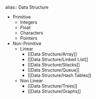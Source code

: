 alias:: Data Structure

- Primitive
	- Integers
	- Float
	- Characters
	- Pointers
- Non-Primitive
	- Linear
		- [[Data Structure/Array]]
		- [[Data Structure/Linked List]]
		- [[Data Structure/Stacks]]
		- [[Data Structure/Queue]]
		- [[Data Structure/Hash Tables]]
	- Non Linear
		- [[Data Structure/Trees]]
		- [[Data Structure/Graphs]]
